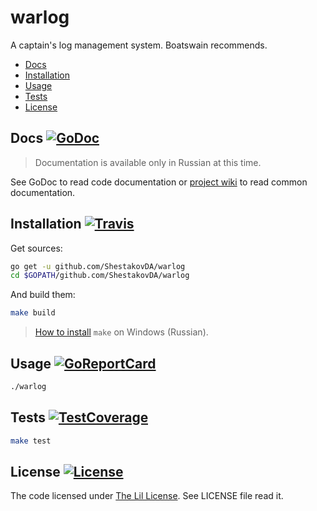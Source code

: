 # warlog

A captain's log management system. Boatswain recommends.

* [Docs](#docs-)
* [Installation](#installation-)
* [Usage](#usage-)
* [Tests](#tests-)
* [License](#license-)

## Docs [![GoDoc][GoDocBadge]][GoDoc]

> Documentation is available only in Russian at this time.

See GoDoc to read code documentation or [project wiki][wiki] to read common documentation.

## Installation [![Travis][TravisBadge]][Travis]

Get sources:

```sh
go get -u github.com/ShestakovDA/warlog
cd $GOPATH/github.com/ShestakovDA/warlog
```

And build them:

```sh
make build
```

> [How to install][win_make_ru] `make` on Windows (Russian).

## Usage [![GoReportCard][GoReportCardBadge]][GoReportCard]

```sh
./warlog
```

## Tests [![TestCoverage][CodeCovBadge]][CodeCov]

```sh
make test
```

## License [![License][LicenseBadge]](./LICENSE)

The code licensed under [The Lil License][lil_license]. See LICENSE file read it.

[wiki]: https://github.com/ShestakovDA/warlog/wiki/
[win_make_ru]: https://github.com/ShestakovDA/warlog/wiki/%D0%A3%D1%81%D1%82%D0%B0%D0%BD%D0%BE%D0%B2%D0%BA%D0%B0-make-%D0%B2-Windows
[lil_license]: http://lillicense.org/v1.html

[GoDoc]: https://godoc.org/github.com/ShestakovDA/warlog
[Travis]: https://travis-ci.org/ShestakovDA/warlog
[GoReportCard]: https://goreportcard.com/report/github.com/ShestakovDA/warlog
[CodeCov]: https://codecov.io/gh/ShestakovDA/warlog

[GoDocBadge]: https://godoc.org/github.com/ShestakovDA/warlog?status.svg
[TravisBadge]: https://travis-ci.org/ShestakovDA/warlog.svg?style=flat-square&&branch=develop
[GoReportCardBadge]: https://goreportcard.com/badge/github.com/ShestakovDA/warlog
[CodeCovBadge]: https://codecov.io/gh/ShestakovDA/warlog/branch/develop/graph/badge.svg
[LicenseBadge]: https://img.shields.io/badge/license-Lil-blue.svg

